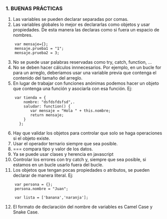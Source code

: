 ### 1. BUENAS PRÁCTICAS

1. Las variables se pueden declarar separadas por comas.
2. Las variables globales lo mejor es declararlas como objetos y usar propiedades. De esta manera las declaras como si fuera un espacio de nombres.
```
    var mensaje={};
    mensaje.prueba1 = "1";
    mensaje.prueba2 = 3; 
```
3. No se puede usar palabras reservadas como try, catch, function, ...
4. No se deben hacer cálculos innnecesarios. Por ejemplo, en un bucle for para un arreglo, deberiamos usar una variable previa que contenga el contenido del tamaño del arreglo.
5. En lugar de trabajar con funciones anónimas podemos hacer un objeto que contenga una función y asociarla con esa función. Ej:
```
    var tienda = {
        nombre: "dsfdsfdsfsd",.
        saludar: function() {
           var mensaje = "Hola " + this.nombre;
           return mensaje;
        }
      };
```
6. Hay que validar los objetos para controlar que solo se haga operaciones si el objeto existe.
7. Usar el operador ternario siempre que sea posible.
8. === compara tipo y valor de los datos.
9. Ya se puede usar clases y herencia en javascript
10. Controlar los errores con try catch y, siempre que sea posible, si estamos en un bucle usarlo fuera del bucle.
11. Los objetos que tengan pocas propiedades o atributos, se pueden declarar de manera literal. Ej:
```
    var persona = {};
    persona.nombre = "Juan";
    
    var lista = ['banana','naranja'];
 ```
 12. El formato de declaración del nombre de variables es Camel Case y Snake Case.
